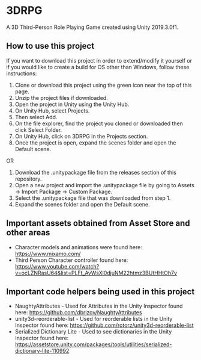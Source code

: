 # 3DRPG

A 3D Third-Person Role Playing Game created using Unity 2019.3.0f1.

## How to use this project

If you want to download this project in order to extend/modify it yourself or if you would like to create a build for OS other than Windows, follow these instructions:

1. Clone or download this project using the green icon near the top of this page.
2. Unzip the project files if downloaded.
3. Open the project in Unity using the Unity Hub.
4. On Unity Hub, select Projects.
5. Then select Add.
6. On the file explorer, find the project you cloned or downloaded then click Select Folder.
7. On Unity Hub, click on 3DRPG in the Projects section.
8. Once the project is open, expand the scenes folder and open the Default scene.

OR

1. Download the .unitypackage file from the releases section of this repository.
2. Open a new project and import the .unitypackage file by going to Assets -> Import Package -> Custom Package.
3. Select the .unitypackage file that was downloaded from step 1.
4. Expand the scenes folder and open the Default scene.

## Important assets obtained from Asset Store and other areas

- Character models and animations were found here: https://www.mixamo.com/
- Third Person Character controller found here: https://www.youtube.com/watch?v=ocLZNRasU64&list=PLFt_AvWsXl0djuNM22htmz3BUtHHtOh7v

## Important code helpers being used in this project

- NaughtyAttributes - Used for Attributes in the Unity Inspector found here: https://github.com/dbrizov/NaughtyAttributes
- unity3d-reorderable-list - Used for reorderable lists in the Unity Inspector found here: https://github.com/rotorz/unity3d-reorderable-list
- Serialized Dictionary Lite - Used to see dictionaries in the Unity Inspector found here: https://assetstore.unity.com/packages/tools/utilities/serialized-dictionary-lite-110992